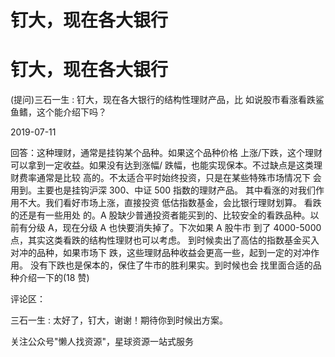 # 钉大，现在各大银行

# 钉大，现在各大银行

(提问)三石一生 : 钉大，现在各大银行的结构性理财产品，比 如说股市看涨看跌鲨鱼鳍，这个能介绍下吗？

2019-07-11

回答：这种理财，通常是挂钩某个品种。如果这个品种价格 上涨/下跌，这个理财可以拿到一定收益。如果没有达到涨幅/ 跌幅，也能实现保本。不过缺点是这类理财费率通常是比较 高的。不太适合平时始终投资，只是在某些特殊市场情况下 会用到。主要也是挂钩沪深 300、中证 500 指数的理财产品。 其中看涨的对我们作用不大。我们看好市场上涨，直接投资 低估指数基金，会比银行理财划算。 看跌的还是有一些用处 的。A 股缺少普通投资者能买到的、比较安全的看跌品种。以 前有分级 A，现在分级 A 也快要消失掉了。下次如果 A 股牛市 到了 4000-5000 点，其实这类看跌的结构性理财也可以考虑。 到时候卖出了高估的指数基金买入对冲的品种，如果市场下 跌，这些理财品种收益会更高一些，起到一定的对冲作用。 没有下跌也是保本的，保住了牛市的胜利果实。到时候也会 找里面合适的品种介绍一下的(18 赞)

评论区：

三石一生 : 太好了，钉大，谢谢！期待你到时候出方案。

关注公众号"懒人找资源"，星球资源一站式服务